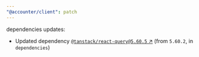 ```yaml
---
"@accounter/client": patch
---
```

dependencies updates:
  - Updated dependency [`@tanstack/react-query@5.60.5` ↗︎](https://www.npmjs.com/package/@tanstack/react-query/v/5.60.5) (from `5.60.2`, in `dependencies`)
